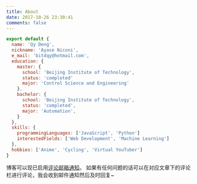 ```yaml
---
title: About
date: 2017-10-26 23:30:41
comments: false
---
```


```javascript
export default {
  name: 'Qy Deng',
  nickname: 'Ayase Niconi',
  e_mail: 'bitdqy@hotmail.com',
  education: {
    master: {
      school: 'Beijing Institute of Technology',
      status: 'completed'
      major: 'Control Science and Engineering'
    },
    bachelor: {
      school: 'Beijing Institute of Technology',
      status: 'completed',
      major: 'Automation',
    }
  },
  skills: {
    programmingLanguages: ['JavaScript', 'Python']
    interestedFields: ['Web Development', 'Machine Learning']
  },
  hobbies: ['Anime', 'Cycling', 'Virtual YouTuber']
}
```

博客可以现已启用[评论邮箱通知](https://github.com/DesertsP/Valine-Admin)。
如果有任何问题的话可以在对应文章下的评论栏进行评论，我会收到邮件通知然后及时回复~
